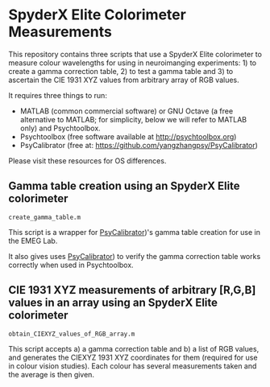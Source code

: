 
# SpyderX Elite Colorimeter Measurements

This repository contains three scripts that use a SpyderX Elite colorimeter to measure colour wavelengths for using in neuroimanging experiments: 1) to create a gamma correction table, 2) to test a gamma table and 3) to ascertain the CIE 1931 XYZ values from arbitrary array of RGB values.

It requires three things to run:

 - MATLAB (common commercial software) or GNU Octave (a free alternative to MATLAB; for simplicity, below we will refer to MATLAB only) and Psychtoolbox.
 - Psychtoolbox (free software available at http://psychtoolbox.org)
 - PsyCalibrator (free at: https://github.com/yangzhangpsy/PsyCalibrator)

Please visit these resources for OS differences.

## Gamma table creation using an SpyderX Elite colorimeter

`create_gamma_table.m`

This script is a wrapper for [PsyCalibrator](https://github.com/yangzhangpsy/PsyCalibrator))'s gamma table creation for use in the EMEG Lab.

It also gives uses [PsyCalibrator](https://github.com/yangzhangpsy/PsyCalibrator)) to verify the gamma correction table works correctly when used in Psychtoolbox.

## CIE 1931 XYZ measurements of arbitrary [R,G,B] values in an array using an SpyderX Elite colorimeter

`obtain_CIEXYZ_values_of_RGB_array.m`

This script accepts a) a gamma correction table and b) a list of RGB values, and generates the CIEXYZ 1931 XYZ coordinates for them (required for use in colour vision studies). Each colour has several measurements taken and the average is then given.
